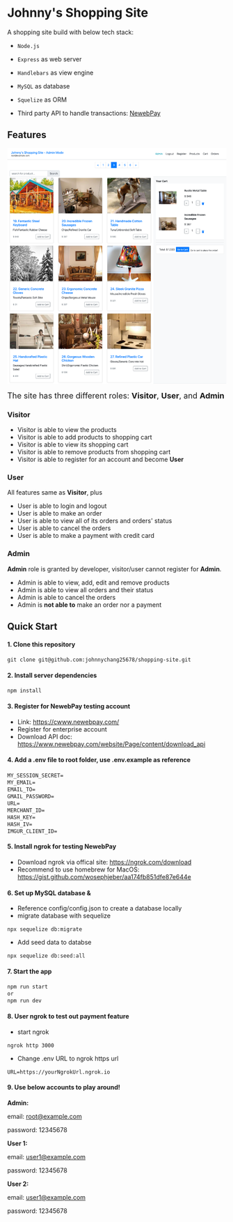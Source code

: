 # Johnny's Shopping Site

A shopping site build with below tech stack:

- `Node.js`
- `Express` as web server
- `Handlebars` as view engine
- `MySQL` as database
- `Squelize` as ORM

- Third party API to handle transactions: [NewebPay](https://www.newebpay.com/)

## Features

![](shopping-site-front.png)

<font size="4">The site has three different roles: **Visitor**, **User**, and **Admin** </font>

### Visitor

- Visitor is able to view the products
- Visitor is able to add products to shopping cart
- Visitor is able to view its shopping cart
- Visitor is able to remove products from shopping cart
- Visitor is able to register for an account and become **User**

### User

All features same as **Visitor**, plus

- User is able to login and logout
- User is able to make an order
- User is able to view all of its orders and orders' status
- User is able to cancel the orders
- User is able to make a payment with credit card

### Admin

**Admin** role is granted by developer, visitor/user cannot register for **Admin**.

- Admin is able to view, add, edit and remove products
- Admin is able to view all orders and their status
- Admin is able to cancel the orders
- Admin is **not able to** make an order nor a payment

## Quick Start

#### 1. Clone this repository

```
git clone git@github.com:johnnychang25678/shopping-site.git
```

#### 2. Install server dependencies

```
npm install
```

#### 3. Register for NewebPay testing account

- Link: https://cwww.newebpay.com/
- Register for enterprise account
- Download API doc: https://www.newebpay.com/website/Page/content/download_api

#### 4. Add a .env file to root folder, use .env.example as reference

```
MY_SESSION_SECRET=
MY_EMAIL=
EMAIL_TO=
GMAIL_PASSWORD=
URL=
MERCHANT_ID=
HASH_KEY=
HASH_IV=
IMGUR_CLIENT_ID=
```

#### 5. Install ngrok for testing NewebPay

- Download ngrok via offical site: https://ngrok.com/download
- Recommend to use homebrew for MacOS: https://gist.github.com/wosephjeber/aa174fb851dfe87e644e

#### 6. Set up MySQL database &

- Reference config/config.json to create a database locally
- migrate database with sequelize

```
npx sequelize db:migrate
```

- Add seed data to databse

```
npx sequelize db:seed:all
```

#### 7. Start the app

```
npm run start
or
npm run dev
```

#### 8. User ngrok to test out payment feature

- start ngrok

```
ngrok http 3000
```

- Change .env URL to ngrok https url

```
URL=https://yourNgrokUrl.ngrok.io
```

#### 9. Use below accounts to play around!

**Admin:**

email: root@example.com

password: 12345678

**User 1:**

email: user1@example.com

password: 12345678

**User 2:**

email: user1@example.com

password: 12345678
